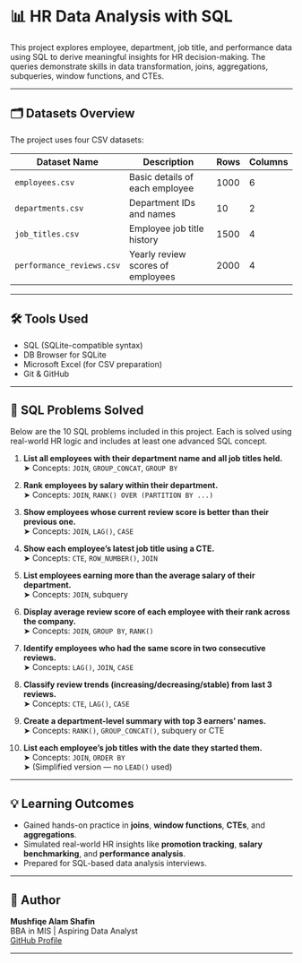 # 📊 HR Data Analysis with SQL

This project explores employee, department, job title, and performance data using SQL to derive meaningful insights for HR decision-making. The queries demonstrate skills in data transformation, joins, aggregations, subqueries, window functions, and CTEs.

---

## 🗂️ Datasets Overview

The project uses four CSV datasets:

| Dataset Name           | Description                           | Rows  | Columns |
|------------------------|----------------------------------------|-------|---------|
| `employees.csv`        | Basic details of each employee         | 1000  | 6       |
| `departments.csv`      | Department IDs and names               | 10    | 2       |
| `job_titles.csv`       | Employee job title history             | 1500  | 4       |
| `performance_reviews.csv` | Yearly review scores of employees  | 2000  | 4       |

---

## 🛠️ Tools Used

- SQL (SQLite-compatible syntax)
- DB Browser for SQLite
- Microsoft Excel (for CSV preparation)
- Git & GitHub

---

## 📌 SQL Problems Solved

Below are the 10 SQL problems included in this project. Each is solved using real-world HR logic and includes at least one advanced SQL concept.

1. **List all employees with their department name and all job titles held.**  
   ➤ Concepts: `JOIN`, `GROUP_CONCAT`, `GROUP BY`

2. **Rank employees by salary within their department.**  
   ➤ Concepts: `JOIN`, `RANK() OVER (PARTITION BY ...)`

3. **Show employees whose current review score is better than their previous one.**  
   ➤ Concepts: `JOIN`, `LAG()`, `CASE`

4. **Show each employee’s latest job title using a CTE.**  
   ➤ Concepts: `CTE`, `ROW_NUMBER()`, `JOIN`

5. **List employees earning more than the average salary of their department.**  
   ➤ Concepts: `JOIN`, subquery

6. **Display average review score of each employee with their rank across the company.**  
   ➤ Concepts: `JOIN`, `GROUP BY`, `RANK()`

7. **Identify employees who had the same score in two consecutive reviews.**  
   ➤ Concepts: `LAG()`, `JOIN`, `CASE`

8. **Classify review trends (increasing/decreasing/stable) from last 3 reviews.**  
   ➤ Concepts: `CTE`, `LAG()`, `CASE`

9. **Create a department-level summary with top 3 earners' names.**  
   ➤ Concepts: `RANK()`, `GROUP_CONCAT()`, subquery or CTE

10. **List each employee’s job titles with the date they started them.**  
    ➤ Concepts: `JOIN`, `ORDER BY`  
    ➤ (Simplified version — no `LEAD()` used)

---

## 💡 Learning Outcomes

- Gained hands-on practice in **joins**, **window functions**, **CTEs**, and **aggregations**.
- Simulated real-world HR insights like **promotion tracking**, **salary benchmarking**, and **performance analysis**.
- Prepared for SQL-based data analysis interviews.

---

## 🧠 Author

**Mushfiqe Alam Shafin**  
BBA in MIS | Aspiring Data Analyst  
[GitHub Profile](https://github.com/Mushfiqe-Alam-Shafin)

---

